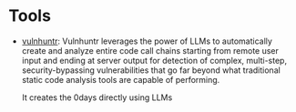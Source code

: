 
# Tools

- [vulnhuntr](https://github.com/protectai/vulnhuntr): Vulnhuntr leverages the power of LLMs to automatically create and analyze entire code call chains starting from remote user input and ending at server output for detection of complex, multi-step, security-bypassing vulnerabilities that go far beyond what traditional static code analysis tools are capable of performing. 
  
  It creates the 0days directly using LLMs
